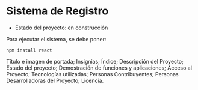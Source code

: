 <h1>Sistema de Registro</h1>

- Estado del proyecto: en construcción

Para ejecutar el sistema, se debe poner:

``npm install react``


Título e imagen de portada;
Insignias;
Índice;
Descripción del Proyecto;
Estado del proyecto;
Demostración de funciones y aplicaciones;
Acceso al Proyecto;
Tecnologías utilizadas;
Personas Contribuyentes;
Personas Desarrolladoras del Proyecto;
Licencia.
